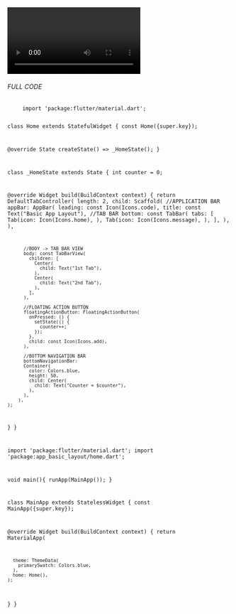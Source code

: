 <video src="https://github.com/Krunxx/MobProg-Activity/assets/82696971/babb792f-c298-450f-8986-3e085d968373" controls>
  Your browser does not support the video tag.
</video>

<h6>FULL CODE</h6>
<pre>
    <code>import 'package:flutter/material.dart';

class Home extends StatefulWidget {
  const Home({super.key});

  @override
  State<Home> createState() => _HomeState();
}

class _HomeState extends State<Home> {
  int counter = 0;

  @override
  Widget build(BuildContext context) {
    return DefaultTabController(
        length: 2,
        child: Scaffold(
          //APPLICATION BAR
          appBar: AppBar( 
            leading: const Icon(Icons.code),
            title: const Text("Basic App Layout"),
            //TAB BAR
            bottom: const TabBar(
              tabs: [
                Tab(icon: Icon(Icons.home),
                ),
                Tab(icon: Icon(Icons.message),
                ),
              ],
            ),
          ),

          //BODY -> TAB BAR VIEW
          body: const TabBarView(
            children: [
              Center(
                child: Text("1st Tab"),
              ),
              Center(
                child: Text("2nd Tab"),
              ),
            ],
          ),

          //FLOATING ACTION BUTTON
          floatingActionButton: FloatingActionButton(
            onPressed: () {
              setState(() {
                counter++;
              });
            },
            child: const Icon(Icons.add),
          ),

          //BOTTOM NAVIGATION BAR
          bottomNavigationBar:
          Container(
            color: Colors.blue,
            height: 50,
            child: Center(
              child: Text("Counter = $counter"),
            ),
          ),
        ),
    );
  }
}

import 'package:flutter/material.dart';
import 'package:app_basic_layout/home.dart';

void main(){
  runApp(MainApp());
}

class MainApp extends StatelessWidget {
  const MainApp({super.key});

  @override
  Widget build(BuildContext context) {
    return MaterialApp(

      theme: ThemeData(
        primarySwatch: Colors.blue,
      ),
      home: Home(),
    );
  }
}
    </code>
</pre>



